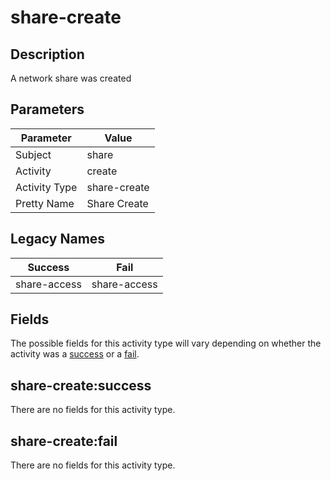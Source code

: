 share-create
============

Description
-----------
A network share was created

Parameters
----------
| Parameter     | Value        |
| ------------- | ------------ |
| Subject       | share        |
| Activity      | create       |
| Activity Type | share-create |
| Pretty Name   | Share Create |

Legacy Names
------------
| Success          | Fail             |
| ---------------- | ---------------- |
| share-access<br> | share-access<br> |

Fields
------

The possible fields for this activity type will vary depending on whether the activity was a [success](#share-createsuccess) or a [fail](#share-createfail).


share-create:success
--------------------

There are no fields for this activity type.


share-create:fail
-----------------

There are no fields for this activity type.
